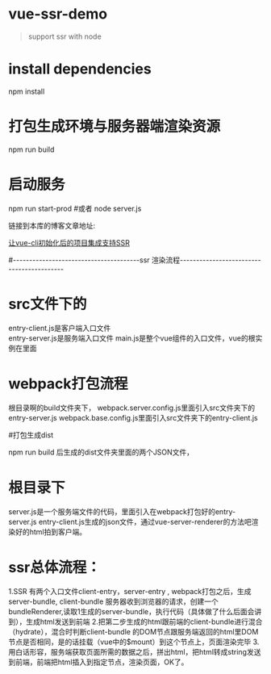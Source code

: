 # vue-ssr-demo

> support ssr with node

# install dependencies
npm install

# 打包生成环境与服务器端渲染资源
npm run build

# 启动服务
npm run start-prod
#或者
node server.js


链接到本库的博客文章地址:

[让vue-cli初始化后的项目集成支持SSR](http://blog.myweb.kim/vue/%E8%AE%A9vue-cli%E5%88%9D%E5%A7%8B%E5%8C%96%E5%90%8E%E7%9A%84%E9%A1%B9%E7%9B%AE%E9%9B%86%E6%88%90%E6%94%AF%E6%8C%81SSR/?utm-source=github)

#---------------------------------------ssr 渲染流程------------------------------------------

# src文件下的  
entry-client.js是客户端入口文件    
entry-server.js是服务端入口文件
main.js是整个vue组件的入口文件，vue的根实例在里面

# webpack打包流程
根目录啊的build文件夹下，
webpack.server.config.js里面引入src文件夹下的entry-server.js
webpack.base.config.js里面引入src文件夹下的entry-client.js

#打包生成dist

npm  run build 后生成的dist文件夹里面的两个JSON文件，

# 根目录下

server.js是一个服务端文件的代码，里面引入在webpack打包好的entry-server.js  entry-client.js生成的json文件，通过vue-server-renderer的方法吧渲染好的html拍到客户端。  

# ssr总体流程：
1.SSR 有两个入口文件client-entry，server-entry , webpack打包之后，生成 server-bundle, client-bundle
服务器收到浏览器的请求，创建一个bundleRenderer,读取1生成的server-bundle，执行代码（具体做了什么后面会讲到），生成html发送到前端
2.把第二步生成的html跟前端的client-bundle进行混合（hydrate），混合时判断client-bundle 的DOM节点跟服务端返回的html里DOM节点是否相同，是的话挂载（vue中的$mount）到这个节点上，页面渲染完毕
3.用白话形容，服务端获取页面所需的数据之后，拼出html，把html转成string发送到前端，前端把html插入到指定节点，渲染页面，OK了。